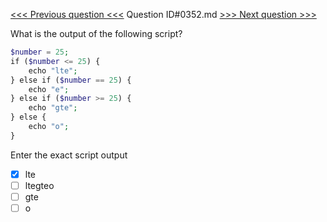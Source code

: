 [<<< Previous question <<<](0351.md)  Question ID#0352.md  [>>> Next question >>>](0353.md) 

What is the output of the following script?

```php
$number = 25;
if ($number <= 25) {
    echo "lte";
} else if ($number == 25) {
    echo "e";
} else if ($number >= 25) {
    echo "gte";
} else {
    echo "o";
}
```
Enter the exact script output

- [x] lte
- [ ] ltegteo
- [ ] gte
- [ ] o
